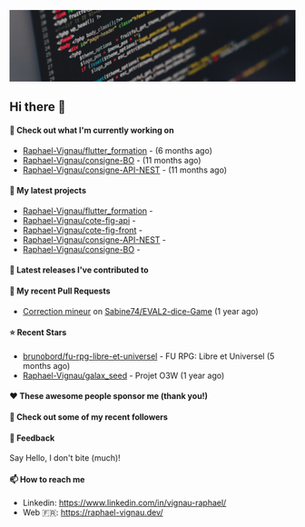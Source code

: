 ![Header](images/header.jpg)

## Hi there 👋

#### 👷 Check out what I'm currently working on

- [Raphael-Vignau/flutter_formation](https://github.com/Raphael-Vignau/flutter_formation) -  (6 months ago)
- [Raphael-Vignau/consigne-BO](https://github.com/Raphael-Vignau/consigne-BO) -  (11 months ago)
- [Raphael-Vignau/consigne-API-NEST](https://github.com/Raphael-Vignau/consigne-API-NEST) -  (11 months ago)

#### 🌱 My latest projects

- [Raphael-Vignau/flutter_formation](https://github.com/Raphael-Vignau/flutter_formation) - 
- [Raphael-Vignau/cote-fig-api](https://github.com/Raphael-Vignau/cote-fig-api) - 
- [Raphael-Vignau/cote-fig-front](https://github.com/Raphael-Vignau/cote-fig-front) - 
- [Raphael-Vignau/consigne-API-NEST](https://github.com/Raphael-Vignau/consigne-API-NEST) - 
- [Raphael-Vignau/consigne-BO](https://github.com/Raphael-Vignau/consigne-BO) - 


#### 🔭 Latest releases I've contributed to


#### 🔨 My recent Pull Requests

- [Correction mineur](https://github.com/Sabine74/EVAL2-dice-Game/pull/1) on [Sabine74/EVAL2-dice-Game](https://github.com/Sabine74/EVAL2-dice-Game) (1 year ago)

#### ⭐ Recent Stars

- [brunobord/fu-rpg-libre-et-universel](https://github.com/brunobord/fu-rpg-libre-et-universel) - FU RPG: Libre et Universel (5 months ago)
- [Raphael-Vignau/galax_seed](https://github.com/Raphael-Vignau/galax_seed) - Projet O3W (1 year ago)

#### ❤️ These awesome people sponsor me (thank you!)


#### 👯 Check out some of my recent followers


#### 💬 Feedback

Say Hello, I don't bite (much)!

#### 📫 How to reach me

- Linkedin: https://www.linkedin.com/in/vignau-raphael/
- Web  🇫🇷: https://raphael-vignau.dev/

